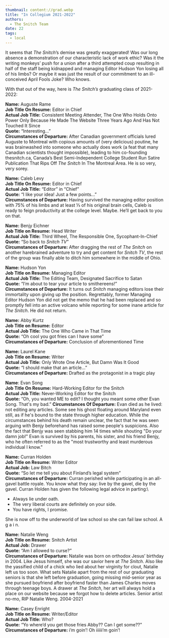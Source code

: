 ```yaml
---
thumbnail: content://grad.webp
title: "In Collegium 2021-2022"
authors:
  - The Snitch Team
date: 22
tags:
  - local
---
```


It seems that *The Snitch*’s demise was greatly exaggerated! Was our long absence a demonstration of our characteristic lack of work ethic? Was it the writing monkeys’ push for a union after a third attempted coup resulting in half of the staff being kidnapped and managing Editor Hudson Yon losing all of his limbs? Or maybe it was just the result of our commitment to an ill-conceived April Fools Joke? Who knows. 

With that out of the way, here is *The Snitch’s* graduating class of 2021-2022:

**Name:** Auguste Rame\
**Job Title On Resume:** Editor in Chief\
**Actual Job Title:** Consistent Meeting Attender, The One Who Holds Onto Power Only Because He Made The Website Three Years Ago And Has Not Touched It Since\
**Quote:** “Interesting…”\
**Circumstances of Departure:** After Canadian government officials lured Auguste to Montreal with copious amounts of (very delicious) poutine, he was brainwashed into someone who actually does work (a feat that many Canadian scientists thought impossible), leading to him co-founding thesnitch.ca, Canada’s Best Semi-Independent College Student Run Satire Publication That Rips Off *The Snitch* In The Montreal Area. He is so very, very sorey.

**Name:** Caleb Levy\
**Job Title On Resume:** Editor in Chief\
**Actual Job Title:** “Editor” in “Chief”\
**Quote:** “I like your idea! Just a few points…”\
**Circumstances of Departure:** 
Having survived the managing editor position with 75% of his limbs and at least ⅓ of his original brain cells, Caleb is ready to feign productivity at the college level. Maybe. He’ll get back to you on that.

**Name:** Benjy Eichner\
**Job Title on Resume:** Head Writer\
**Actual Job Title:** Third Wheel, The Responsible One, Sycophant-In-Chief\
**Quote:** “So back to *Snitch* *TV*”\
**Circumstances of Departure:** After dragging the rest of *The Snitch* on another harebrained adventure to try and get content for *Snitch* *TV*, the rest of the group was finally able to ditch him somewhere in the middle of Ohio.

**Name:** Hudson Yon\
**Job Title on Resume:** Managing Editor\
**Actual Job Title:** The Editing Team, Designated Sacrifice to Satan\
**Quote:** “I’m about to tear your article to smithereens!”\
**Circumstances of Departure:** It turns out *Snitch* managing editors lose their immortality upon giving up the position. Regrettably, former Managing Editor Hudson Yon did not get the memo that he had been replaced and so promptly fell into an active volcano while reporting for some inane article for *The Snitch*. He did not return.

**Name:** Abby Kurtz\
**Job Title on Resume:** Editor\
**Actual Job Title:** The One Who Came in That Time\
**Quote:** “Oh cool you got fries can I have some”\
**Circumstances of Departure:** Conclusion of aforementioned Time

**Name:** Laurel Kane\
**Job Title on Resume:** Writer\
**Actual Job Title:** Only Wrote One Article, But Damn Was It Good\
**Quote:** “I should make that an article…”\
**Circumstances of Departure:** Drafted as the protagonist in a tragic play

**Name**: Evan Song\
**Job Title On Resume:** Hard-Working Editor for the Snitch \
**Actual Job Title:** Never-Working Editor for the Snitch\
**Quote:** “Oh, you wanted ME to edit? I thought you meant some other Evan Song. That's my bad.”
**Circumstances Of Departure:** Evan died as he lived: not editing any articles. Some see his ghost floating around Maryland even still, as if he's bound to the state through higher education. While the circumstances behind his death remain unclear, the fact that he was seen arguing with Benjy beforehand has raised some people's suspicions. Also the fact that Benjy was seen stabbing him 14 times while shouting "Do your damn job!" Evan is survived by his parents, his sister, and his friend Benjy, who he often referred to as the "most trustworthy and least murderous individual I know."

**Name:** Curran Holden\
**Job Title on Resume:** Writer Editor\
**Actual Job:** Law Bitch\
**Quote:** “So let me tell you about Finland’s legal system”\
**Circumstances of Departure:** Curran perished while participating in an all-gavel battle royale. You know what they say: live by the gavel, die by the gavel. Curran Holden has given the following legal advice in parting:\
* Always lie under oath.
* The very liberal courts are definitely on your side.
* You have rights, I promise.

She is now off to the underworld of law school so she can fail law school. A g a i n.

**Name:** Natalie Weng\
**Job Title on Resume:** Snitch Artist\
**Actual Job:** Drawer\
**Quote:** “Am I allowed to curse?”\
**Circumstances of Departure:** Natalie was born on orthodox Jesus’ birthday in 2004. Like Jesus himself, she was our savior here at *The Snitch*. Also like the yassified child of a chick who lied about her virginity for clout, Natalie left us too soon. What sets Natalie apart from the rest of our graduating seniors is that she left before graduation, going missing mid-senior year as she pursued boyfriend after boyfriend faster than James Charles moves through teenage boys. A drawer at *The Snitch*, her art will always hold a place on our website because we forgot how to delete articles. Senior artist no-mo, RIP Natalie Weng. 2004-2021

**Name:** Casey Enright\
**Job Title on Resume:** Writer/Editor\
**Actual Job Title:** Who?\
**Quote:** “Yo where’d you get those fries Abby?? Can I get some??”\
**Circumstances of Departure:** i’m goin’! Oh iiiiii’m goin’! 
